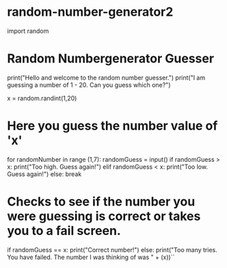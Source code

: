 # random-number-generator2

import random

# Random Numbergenerator Guesser

print("Hello and welcome to the random number guesser.")
print("I am guessing a number of 1 - 20. Can you guess which one?")

x = random.randint(1,20)

# Here you guess the number value of 'x'
for randomNumber in range (1,7):
    randomGuess = input()
    if randomGuess > x:
        print("Too high. Guess again!")
    elif randomGuess < x:
        print("Too low. Guess again!")
    else:
        break

# Checks to see if the number you were guessing is correct or takes you to a fail screen.
if randomGuess == x:
    print("Correct number!")
else:
    print("Too many tries. You have failed. The number I was thinking of was " + (x))``
